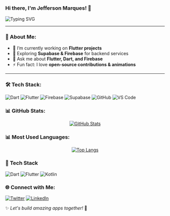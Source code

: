 ### Hi there, I'm Jefferson Marques! 👋

![Typing SVG](https://readme-typing-svg.herokuapp.com?font=Fira+Code&pause=1000&color=F75C7E&width=435&lines=Mobile+Developer+%7C+Flutter+%7C+Dart;Building+Awesome+Apps+with+Supabase+%26+Firebase;Open+Source+Contributor+%F0%9F%9A%80)

---

### 🚀 About Me:
- 🔭 I’m currently working on **Flutter projects**
- 🌱 Exploring **Supabase & Firebase** for backend services
- 💬 Ask me about **Flutter, Dart, and Firebase**
- ⚡ Fun fact: I love **open-source contributions & animations**

---

### 🛠 Tech Stack:

![Dart](https://img.shields.io/badge/Dart-0175C2?style=for-the-badge&logo=dart&logoColor=white)
![Flutter](https://img.shields.io/badge/Flutter-02569B?style=for-the-badge&logo=flutter&logoColor=white)
![Firebase](https://img.shields.io/badge/Firebase-ffca28?style=for-the-badge&logo=firebase&logoColor=black)
![Supabase](https://img.shields.io/badge/Supabase-3ECF8E?style=for-the-badge&logo=supabase&logoColor=white)
![GitHub](https://img.shields.io/badge/GitHub-181717?style=for-the-badge&logo=github&logoColor=white)
![VS Code](https://img.shields.io/badge/VS%20Code-007ACC?style=for-the-badge&logo=visual-studio-code&logoColor=white)

### 📊 GitHub Stats:
<p align="center">
  <a href="https://github.com/marques6-prog">
    <img src="https://github-readme-stats.vercel.app/api?username=marques6-prog&show_icons=true&theme=tokyonight&count_private=true&hide_border=true" alt="GitHub Stats" />
  </a>
</p>

### 📊 Most Used Languages:
<p align="center">
  <a href="https://github.com/marques6-prog">
    <img src="https://github-readme-stats.vercel.app/api/top-langs/?username=marques6-prog&langs_count=8&theme=tokyonight&layout=compact&hide=html,css,javascript,python,c,c%2B%2B,java,typescript&custom_title=Most%20Used%20Languages" alt="Top Langs" />
  </a>
</p>

### 🚀 **Tech Stack**
![Dart](https://img.shields.io/badge/Dart-0175C2?style=for-the-badge&logo=dart&logoColor=white)
![Flutter](https://img.shields.io/badge/Flutter-02569B?style=for-the-badge&logo=flutter&logoColor=white)
![Kotlin](https://img.shields.io/badge/Kotlin-0095D5?style=for-the-badge&logo=kotlin&logoColor=white)





### 🌐 Connect with Me:
[![Twitter](https://img.shields.io/badge/Twitter-1DA1F2?style=for-the-badge&logo=twitter&logoColor=white)](https://twitter.com/<your-handle>)
[![LinkedIn](https://img.shields.io/badge/LinkedIn-0077B5?style=for-the-badge&logo=linkedin&logoColor=white)](https://linkedin.com/in/<your-profile>)

✨ *Let's build amazing apps together!* 🚀
